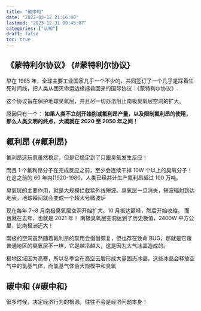 ```yaml
---
title: "碳中和"
date: "2022-03-12 21:16:00"
lastmod: "2023-12-31 09:45:07"
categories: ["认知"]
draft: false
toc: true
---
```


## 《蒙特利尔协议》 {#蒙特利尔协议}

早在 1985 年，全球主要工业国家几乎一个不少的，共同签订了一个几乎是踩着生死时间线，把人类从团灭命运边缘拯救回来的国际协议：《蒙特利尔协议》.

这个协议旨在保护地球臭氧层，并且尽一切办法阻止南极臭氧层空洞的扩大。

原因只有一个： **如果人类不立刻开始削减氟利昂产量，以及限制氟利昂的使用，那么人类文明的终点，大概就在 2020 至 2050 年之间！**


## 氟利昂 {#氟利昂}

氟利昂这玩意虽然稳定，但是它稳定到了只跟臭氧发生反应！

而且 1 个氟利昂分子在完成反应之前，至少会连续干掉 10W 个以上的臭氧分子！在这之前的 60 年内(1920-1980，人类已经共计生产氟利昂超过 100 万吨。

臭氧层的主要作用，就是大规模拦截紫外线短波。臭氧层一旦消失，短波辐射到达地表，地球瞬间就会变成一个超大号微波炉

现在每年 7~8 月南极臭氧层空洞开始扩大，10 月抵达巅峰，然后开始收缩。 而且就在去年，也就是 2021 年！ 南极臭氧层空洞达到了历史极值，2400W 平方公里，比南极洲还大！

南极的空洞虽然随着氟利昂的禁用会慢慢恢复，但也存在致命 BUG，那就是它跟普通地区的臭氧层不一样，它是越冷越大，这是因为大气冰晶造成的。

极地区域因为高寒，所以冬季会在高空云层形成大量固态冰晶，这些冰晶会释放空气中的氯基气体，而氯基气体会大规模中和臭氧


## 碳中和 {#碳中和}

很多时候，决定经济行为的根源，往往不会是经济问题本身！